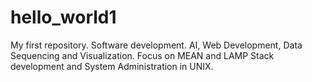 # hello_world1
My first repository. Software development. AI, Web Development, Data Sequencing and Visualization.
Focus on MEAN and LAMP Stack development and System Administration in UNIX.
